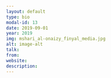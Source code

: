 ```yaml
---
layout: default
type: bio
modal-id: 13
date: 2019-09-01
year: 2019
img: mshari_al-onaizy_finyal_media.jpg
alt: image-alt
talk:
from:
website: 
description: 
---
```

